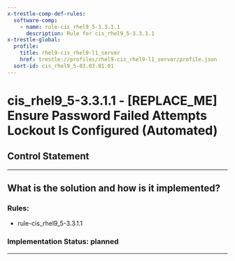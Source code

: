 ```yaml
---
x-trestle-comp-def-rules:
  software-comp:
    - name: rule-cis_rhel9_5-3.3.1.1
      description: Rule for cis_rhel9_5-3.3.1.1
x-trestle-global:
  profile:
    title: rhel9-cis_rhel9-l1_server
    href: trestle://profiles/rhel9-cis_rhel9-l1_server/profile.json
  sort-id: cis_rhel9_5-03.03.01.01
---
```


# cis_rhel9_5-3.3.1.1 - \[REPLACE_ME\] Ensure Password Failed Attempts Lockout Is Configured (Automated)

## Control Statement

______________________________________________________________________

## What is the solution and how is it implemented?

<!-- For implementation status enter one of: implemented, partial, planned, alternative, not-applicable -->

<!-- Note that the list of rules under ### Rules: is read-only and changes will not be captured after assembly to JSON -->

<!-- Add control implementation description here for control: cis_rhel9_5-3.3.1.1 -->

### Rules:

  - rule-cis_rhel9_5-3.3.1.1

### Implementation Status: planned

______________________________________________________________________
